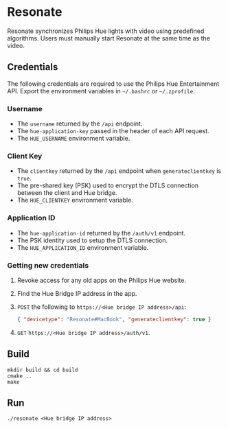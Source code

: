 # Resonate

Resonate synchronizes Philips Hue lights with video using predefined algorithms. Users
must manually start Resonate at the same time as the video.

## Credentials

The following credentials are required to use the Philips Hue Entertainment API.  Export
the environment variables in `~/.bashrc` or `~/.zprofile`.

### Username

* The `username` returned by the `/api` endpoint.
* The `hue-application-key` passed in the header of each API request.
* The `HUE_USERNAME` environment variable.

### Client Key

* The `clientkey` returned by the `/api` endpoint when `generateclientkey` is `true`.
* The pre-shared key (PSK) used to encrypt the DTLS connection between the client and
  Hue bridge.
* The `HUE_CLIENTKEY` environment variable.

### Application ID

* The `hue-application-id` returned by the `/auth/v1` endpoint.
* The PSK identity used to setup the DTLS connection.
* The `HUE_APPLICATION_ID` environment variable.

### Getting new credentials

1. Revoke access for any old apps on the Philips Hue website.

2. Find the Hue Bridge IP address in the app.

3. `POST` the following to `https://<Hue bridge IP address>/api`:

   ```json
   { "devicetype": "Resonate#MacBook", "generateclientkey": true }
   ```

4. `GET` `https://<Hue bridge IP address>/auth/v1`.

## Build

```
mkdir build && cd build
cmake ..
make
```

## Run

```
./resonate <Hue bridge IP address>
```
